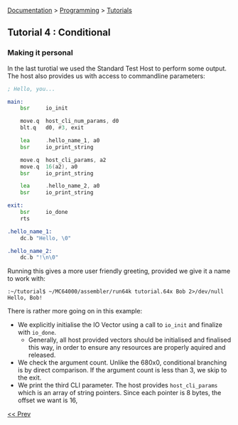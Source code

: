[Documentation](../../README.md) > [Programming](../README.md) > [Tutorials](../Tutorials.md)

## Tutorial 4 : Conditional

### Making it personal

In the last turotial we used the Standard Test Host to perform some output. The host also provides us with access to commandline parameters:

```asm
; Hello, you...

main:
    bsr     io_init

    move.q  host_cli_num_params, d0
    blt.q   d0, #3, exit

    lea     .hello_name_1, a0
    bsr     io_print_string

    move.q  host_cli_params, a2
    move.q  16(a2), a0
    bsr     io_print_string

    lea     .hello_name_2, a0
    bsr     io_print_string

exit:
    bsr     io_done
    rts

.hello_name_1:
    dc.b "Hello, \0"

.hello_name_2:
    dc.b "!\n\0"
```

Running this gives a more user friendly greeting, provided we give it a name to work with:

```shell
:~/tutorial$ ~/MC64000/assembler/run64k tutorial.64x Bob 2>/dev/null
Hello, Bob!
```

There is rather more going on in this example:

* We explicitly initialise the IO Vector using a call to `io_init` and finalize with `io_done`.
   - Generally, all host provided vectors should be initialised and finalised this way, in order to ensure any resources are properly aquired and released.
* We check the argument count. Unlike the 680x0, conditional branching is by direct comparison. If the argument count is less than 3, we skip to the exit.
* We print the third CLI parameter. The host provides `host_cli_params` which is an array of string pointers. Since each pointer is 8 bytes, the offset we want is 16,

[<< Prev](./p_03.md)
